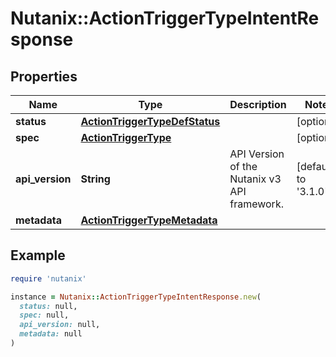 # Nutanix::ActionTriggerTypeIntentResponse

## Properties

| Name | Type | Description | Notes |
| ---- | ---- | ----------- | ----- |
| **status** | [**ActionTriggerTypeDefStatus**](ActionTriggerTypeDefStatus.md) |  | [optional] |
| **spec** | [**ActionTriggerType**](ActionTriggerType.md) |  | [optional] |
| **api_version** | **String** | API Version of the Nutanix v3 API framework. | [default to &#39;3.1.0&#39;] |
| **metadata** | [**ActionTriggerTypeMetadata**](ActionTriggerTypeMetadata.md) |  |  |

## Example

```ruby
require 'nutanix'

instance = Nutanix::ActionTriggerTypeIntentResponse.new(
  status: null,
  spec: null,
  api_version: null,
  metadata: null
)
```


